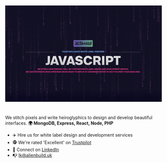 ![alt text](https://raw.githubusercontent.com/alienbuild/alienbuild/master/cover.jpg)

#

We stitch pixels and write heiroglyphics to design and develop beautiful interfaces. **🌍 MongoDB, Express, React, Node, PHP**

- ✈️ Hire us for white label design and development services
- 🕵 We're rated 'Excellent' on [Trustpilot](https://uk.trustpilot.com/review/alienbuild.uk)
- 🎉 Connect on [LinkedIn](https://www.linkedin.com/in/lkfranklin)
- 📭 lk@alienbuild.uk
